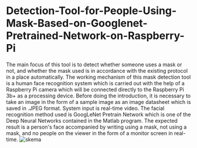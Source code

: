 # Detection-Tool-for-People-Using-Mask-Based-on-Googlenet-Pretrained-Network-on-Raspberry-Pi
The main focus of this tool is to detect whether someone uses a mask or not, and whether the mask used is in accordance with the existing protocol in a place automatically. The working mechanism of this mask detection tool is a human face recognition system which is carried out with the help of a Raspberry Pi camera which will be connected directly to the Raspberry Pi 3b+ as a processing device. Before doing the introduction, it is necessary to take an image in the form of a sample image as an image datasheet which is saved in .JPEG format. System input is real-time video. The facial recognition method used is GoogLeNet Pretrain Network which is one of the Deep Neural Networks contained in the Matlab program. The expected result is a person's face accompanied by writing using a mask, not using a mask, and no people on the viewer in the form of a monitor screen in real-time.
![skema](https://user-images.githubusercontent.com/110672446/183290707-6c06448f-9a60-4134-b447-1f467018d4ea.png)
